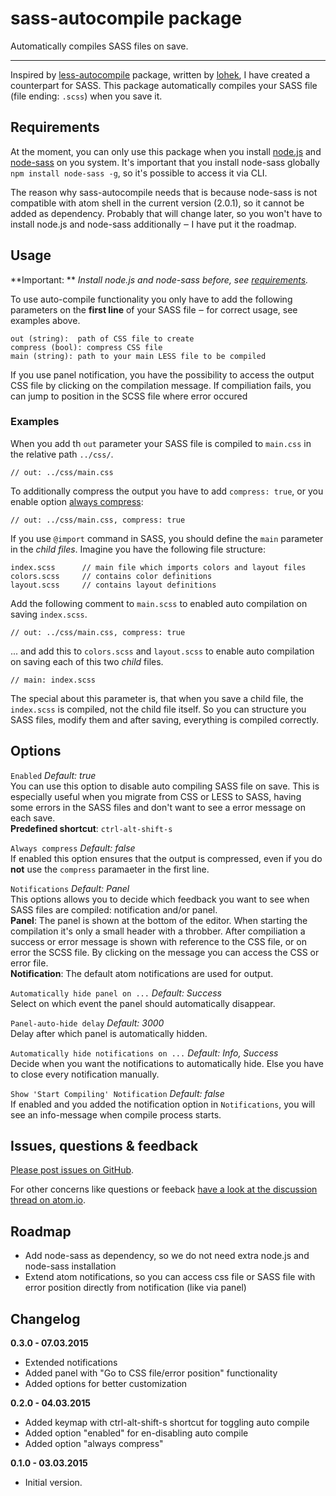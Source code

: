 # sass-autocompile package

Automatically compiles SASS files on save.

---

Inspired by [less-autocompile](https://atom.io/packages/less-autocompile) package, written by [lohek](https://atom.io/users/lohek), I have created a counterpart for SASS. This package automatically compiles your SASS file (file ending: `.scss`) when you save it.


## Requirements

At the moment, you can only use this package when you install [node.js](http://nodejs.org/) and [node-sass](https://www.npmjs.com/package/node-sass) on you system. It's important that you install node-sass globally `npm install node-sass -g`, so it's possible to access it via CLI.

The reason why sass-autocompile needs that is because node-sass is not compatible with atom shell in the current version (2.0.1), so it cannot be added as dependency. Probably that will change later, so you won't have to install node.js and node-sass additionally ‒ I have put it  the roadmap.


## Usage

**Important: ** *Install node.js and node-sass before, see [requirements](#requirements).*

To use auto-compile functionality you only have to add the following parameters on the **first line** of your SASS file ‒ for correct usage, see examples above.
```
out (string):  path of CSS file to create
compress (bool): compress CSS file
main (string): path to your main LESS file to be compiled
```
If you use panel notification, you have the possibility to access the output CSS file by clicking on the compilation message. If compiliation fails, you can jump to position in the SCSS file where error occured

### Examples
When you add th `out` parameter your SASS file is compiled to `main.css` in the relative path `../css/`.
```
// out: ../css/main.css
```

To additionally compress the output you have to add `compress: true`, or you enable option [always compress](#always-compress):
```
// out: ../css/main.css, compress: true
```

If you use `@import` command in SASS, you should define the `main` parameter in the *child files*. Imagine you have the following file structure:
```
index.scss      // main file which imports colors and layout files
colors.scss     // contains color definitions
layout.scss     // contains layout definitions
```

Add the following comment to `main.scss` to enabled auto compilation on saving `index.scss`.
```
// out: ../css/main.css, compress: true
```

... and add this to `colors.scss` and `layout.scss` to enable auto compilation on saving each of this two *child* files.
```
// main: index.scss
```
The special about this parameter is, that when you save a child file, the `index.scss` is compiled, not the child file itself. So you can structure you SASS files, modify them and after saving, everything is compiled correctly.


## Options

`Enabled` *Default: true*  
You can use this option to disable auto compiling SASS file on save. This is especially useful when you migrate from CSS or LESS to SASS, having some errors in the SASS files and don't want to see a error message on each save.  
**Predefined shortcut**: `ctrl-alt-shift-s`

`Always compress`  *Default: false*  
If enabled this option ensures that the output is compressed, even if you do **not** use the `compress` paramaeter in the first line.

`Notifications` *Default: Panel*  
This options allows you to decide which feedback you want to see when SASS files are compiled: notification and/or panel.  
**Panel**: The panel is shown at the bottom of the editor. When starting the compilation it's only a small header with a throbber. After compiliation a success or error message is shown with reference to the CSS file, or on error the SCSS file. By clicking on the message you can access the CSS or error file.  
**Notification**: The default atom notifications are used for output.

`Automatically hide panel on ...` *Default: Success*  
Select on which event the panel should automatically disappear.

`Panel-auto-hide delay` *Default: 3000*  
Delay after which panel is automatically hidden.

`Automatically hide notifications on ...` *Default: Info, Success*  
Decide when you want the notifications to automatically hide. Else you have to close every notification manually.

`Show 'Start Compiling' Notification` *Default: false*  
If enabled and you added the notification option in `Notifications`, you will see an info-message when compile process starts.


## Issues, questions & feedback

[Please post issues on GitHub](https://github.com/armin-pfaeffle/sass-autocompile/issues).

For other concerns like questions or feeback [have a look at the discussion thread on atom.io](https://discuss.atom.io/t/issues-questions-feedback-about-sass-autocompile/15233).



## Roadmap

- Add node-sass as dependency, so we do not need extra node.js and node-sass installation
- Extend atom notifications, so you can access css file or SASS file with error position directly from notification (like via panel)


## Changelog

**0.3.0 - 07.03.2015**
- Extended notifications
- Added panel with "Go to CSS file/error position" functionality
- Added options for better customization

**0.2.0 - 04.03.2015**
- Added keymap with ctrl-alt-shift-s shortcut for toggling auto compile
- Added option "enabled" for en-disabling auto compile
- Added option "always compress"

**0.1.0 - 03.03.2015**
- Initial version.
